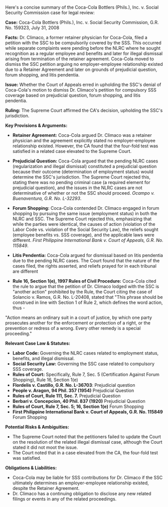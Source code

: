 Here's a concise summary of the Coca-Cola Bottlers (Phils.), Inc. v. Social Security Commission case for legal review:

**Case:** Coca-Cola Bottlers (Phils.), Inc. v. Social Security Commission, G.R. No. 159323, July 31, 2008

**Facts:** Dr. Climaco, a former retainer physician for Coca-Cola, filed a petition with the SSC to be compulsorily covered by the SSS.  This occurred while separate complaints were pending before the NLRC where he sought recognition as a regular employee and benefits and later for illegal dismissal arising from termination of the retainer agreement. Coca-Cola moved to dismiss the SSC petition arguing no employer-employee relationship existed due to a Retainer Agreement and later on grounds of prejudicial question, forum shopping, and litis pendentia.

**Issue:** Whether the Court of Appeals erred in upholding the SSC's denial of Coca-Cola's motion to dismiss Dr. Climaco's petition for compulsory SSS coverage based on prejudicial question, forum shopping, and litis pendentia.

**Ruling:**  The Supreme Court affirmed the CA's decision, upholding the SSC's jurisdiction.

**Key Provisions & Arguments:**

*   **Retainer Agreement:** Coca-Cola argued Dr. Climaco was a retainer physician and the agreement explicitly stated no employer-employee relationship existed. However, the CA found that the four-fold test was satisfied in a related case elevated to the Supreme Court.

*   **Prejudicial Question:** Coca-Cola argued that the pending NLRC cases (regularization and illegal dismissal) constituted a prejudicial question because their outcome (determination of employment status) would determine the SSC's jurisdiction. The Supreme Court rejected this, stating there was no pending criminal case (a required element for prejudicial question), and the issues in the NLRC cases are not determinative of whether or not the SSC should proceed. *Ocampo v. Buenaventura, G.R. No. L-32293*.

*   **Forum Shopping:** Coca-Cola contended Dr. Climaco engaged in forum shopping by pursuing the same issue (employment status) in both the NLRC and SSC. The Supreme Court rejected this, emphasizing that while the parties were identical, the causes of action (violation of the Labor Code vs. violation of the Social Security Law), the reliefs sought (employee benefits vs. SSS coverage), and the applicable laws were different. *First Philippine International Bank v. Court of Appeals, G.R. No. 115849*.

*   **Litis Pendentia:** Coca-Cola argued for dismissal based on litis pendentia due to the pending NLRC cases. The Court found that the nature of the cases filed, the rights asserted, and reliefs prayed for in each tribunal are different

*   **Rule 16, Section 1(e), 1997 Rules of Civil Procedure:** Coca-Cola cited the rule to argue that the petition of Dr. Climaco lodged with the SSC is "another action" prohibited by the Rule, the Court citing the case of Solancio v. Ramos, G.R. No. L-20408, stated that "This phrase should be construed in line with Section 1 of Rule 2, which defines the word action, thus -

"Action means an ordinary suit in a court of justice, by which one party prosecutes another for the enforcement or protection of a right, or the prevention or redress of a wrong. Every other remedy is a special proceeding."

**Relevant Case Law & Statutes:**

*   **Labor Code:** Governing the NLRC cases related to employment status, benefits, and illegal dismissal.
*   **Social Security Law:** Governing the SSC case related to compulsory SSS coverage.
*   **Rules of Court:** Specifically, Rule 7, Sec. 5 (Certification Against Forum Shopping), Rule 16, Section 1(e)
*   **Flordelis v. Castillo, G.R. No. L-36703**: Prejudicial question
*   **People v. Aragon, 94 Phil. 357 (1954)** Prejudicial Question
*   **Rules of Court, Rule 111, Sec. 7.** Prejudicial Question
*   **Berbari v. Concepcion, 40 Phil. 837 (1920)** Prejudicial Question
*   **Rules of Court, Rule 7, Sec. 5; 16, Section 1(e)** Forum Shopping
*   **First Philippine International Bank v. Court of Appeals, G.R. No. 115849** Forum Shopping

**Potential Risks & Ambiguities:**

*   The Supreme Court noted that the petitioners failed to update the Court on the resolution of the related illegal dismissal case, although the Court stated it did not moot the issue.
*   The Court noted that in a case elevated from the CA, the four-fold test was satisfied.

**Obligations & Liabilities:**

*   Coca-Cola may be liable for SSS contributions for Dr. Climaco if the SSC ultimately determines an employer-employee relationship existed, despite the Retainer Agreement.
*   Dr. Climaco has a continuing obligation to disclose any new related filings or events in any of the related proceedings.
